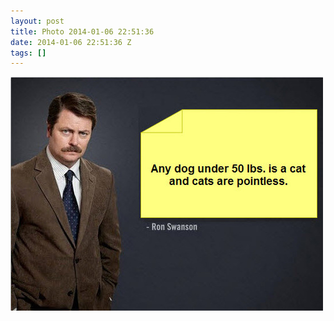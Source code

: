 ```yaml
---
layout: post
title: Photo 2014-01-06 22:51:36
date: 2014-01-06 22:51:36 Z
tags: []
---
```

![](/media/2014/01/72484473064.jpg)
